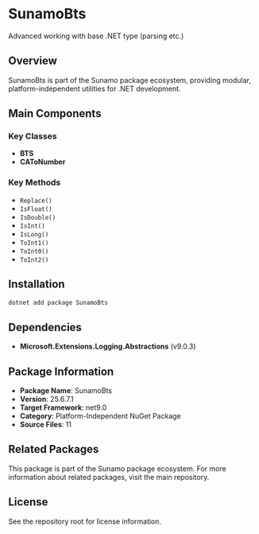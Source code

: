 # SunamoBts

Advanced working with base .NET type (parsing etc.)

## Overview

SunamoBts is part of the Sunamo package ecosystem, providing modular, platform-independent utilities for .NET development.

## Main Components

### Key Classes

- **BTS**
- **CAToNumber**

### Key Methods

- `Replace()`
- `IsFloat()`
- `IsDouble()`
- `IsInt()`
- `IsLong()`
- `ToInt1()`
- `ToInt0()`
- `ToInt2()`

## Installation

```bash
dotnet add package SunamoBts
```

## Dependencies

- **Microsoft.Extensions.Logging.Abstractions** (v9.0.3)

## Package Information

- **Package Name**: SunamoBts
- **Version**: 25.6.7.1
- **Target Framework**: net9.0
- **Category**: Platform-Independent NuGet Package
- **Source Files**: 11

## Related Packages

This package is part of the Sunamo package ecosystem. For more information about related packages, visit the main repository.

## License

See the repository root for license information.
